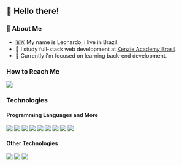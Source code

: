 ## 👋 Hello there!


### 👨 About Me

- 🇧🇷 My name is Leonardo, i live in Brazil. 
- 📖 I study full-stack web development at [Kenzie Academy Brasil](https://www.linkedin.com/school/kenzie-brasil).
- 🌱 Currently i'm focused on learning back-end development.

### How to Reach Me

<a href="https://www.linkedin.com/in/leonardoliska/">

![](https://img.shields.io/badge/Linkedin-0A66C2?style=for-the-badge&logo=linkedin)

</a>
	
### Technologies

#### Programming Languages and More

![](https://img.shields.io/badge/JavaScript-F7DF1E?style=for-the-badge&logo=javascript&logoColor=black)
![](https://img.shields.io/badge/React-20232A?style=for-the-badge&logo=react&logoColor=61DAFB)
![](https://img.shields.io/badge/TypeScript-007ACC?style=for-the-badge&logo=typescript&logoColor=white)
![](https://img.shields.io/badge/Redux-593D88?style=for-the-badge&logo=redux&logoColor=white)
![](https://img.shields.io/badge/NodeJS-339933?style=for-the-badge&logo=node.js5&logoColor=white)
![](https://img.shields.io/badge/HTML5-E34F26?style=for-the-badge&logo=html5&logoColor=white)
![](https://img.shields.io/badge/CSS3-1572B6?style=for-the-badge&logo=css3&logoColor=white)
![](https://img.shields.io/badge/Express.js-404D59?style=for-the-badge)
![](https://img.shields.io/badge/PostgreSQL-316192?style=for-the-badge&logo=postgresql&logoColor=white)

#### Other Technologies

![](https://img.shields.io/badge/Git-E34F26?style=for-the-badge&logo=git&logoColor=white)
![](https://img.shields.io/badge/GitHub-000?style=for-the-badge&logo=github&logoColor=white)
![](https://img.shields.io/badge/Linux-E34F26?style=for-the-badge&logo=linux&logoColor=black)
